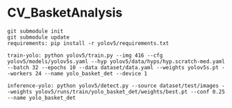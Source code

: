 # CV_BasketAnalysis
    git submodule init
    git submodule update
    requirements: pip install -r yolov5/requirements.txt
    
    train-yolo: python yolov5/train.py --img 416 --cfg yolov5/models/yolov5s.yaml --hyp yolov5/data/hyps/hyp.scratch-med.yaml --batch 32 --epochs 10 --data dataset/data.yaml --weights yolov5s.pt --workers 24 --name yolo_basket_det --device 1
    
    inference-yolo: python yolov5/detect.py --source dataset/test/images --weights yolov5/runs/train/yolo_basket_det/weights/best.pt --conf 0.25 --name yolo_basket_det